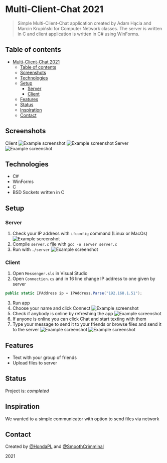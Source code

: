 # Multi-Client-Chat 2021
> Simple Multi-Client-Chat application created by Adam Hącia and Marcin Krupiński for Computer Network classes. The server is written in C and client application is written in C# using WinForms.

## Table of contents
- [Multi-Client-Chat 2021](#multi-client-chat-2021)
  - [Table of contents](#table-of-contents)
  - [Screenshots](#screenshots)
  - [Technologies](#technologies)
  - [Setup](#setup)
    - [Server](#server)
    - [Client](#client)
  - [Features](#features)
  - [Status](#status)
  - [Inspiration](#inspiration)
  - [Contact](#contact)

## Screenshots
Client
![Example screenshot](images/ss1.png)
![Example screenshot](images/ss2.png)
Server
![Example screenshot](images/server1.png)


## Technologies
* C# 
* WinForms
* C
* BSD Sockets written in C

## Setup
### Server
1. Check your IP address with ```ifconfig``` command (Linux or MacOs)
![Example screenshot](images/ifconfig.png)
2. Compile ```server.c``` file with ```gcc -o server server.c```
3. Run with ```./server```
![Example screenshot](images/server.png)

### Client
1. Open ```Messenger.sls``` in Visual Studio
2. Open ```Connection.cs``` and  in 16 line change IP address to one given by server
```C#
public static IPAddress ip = IPAddress.Parse("192.168.1.51");
```
3. Run app
4. Choose your name and click Connect
![Example screenshot](images/login.png)
5. Check if anybody is online by refreshing the app
![Example screenshot](images/app.png)
6. If anyone is online you can click Chat and start texting with them
7. Type your message to send it to your friends or browse files and send it to the server
![Example screenshot](images/chat.png)
![Example screenshot](images/file.png)

## Features
* Text with your group of friends
* Upload files to server
  
## Status
Project is: _completed_

## Inspiration
We wanted to a simple communicator with option to send files via network

## Contact
Created by [@HondaPL](https://hacia.students.wmi.amu.edu.pl/) and [@SmoothCrimminal](https://github.com/SmoothCrimminal) 

2021
